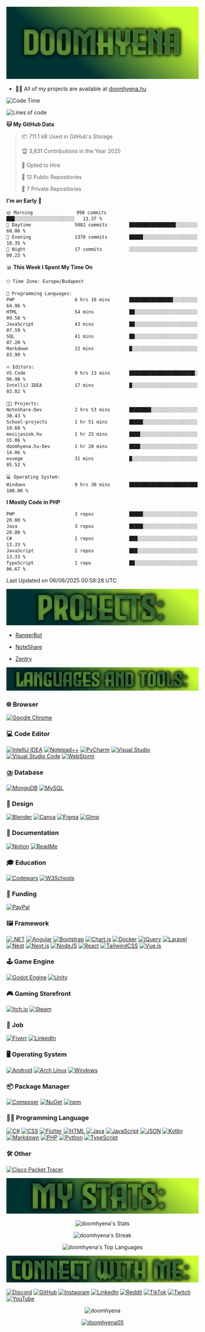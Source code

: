 ![Banner](img/Doomhyenabanner.png)

- 👨‍💻 All of my projects are available at [doomhyena.hu](https://doomhyena.hu/)


<!--START_SECTION:waka-->
![Code Time](http://img.shields.io/badge/Code%20Time-20%20hrs%2030%20mins-blue)

![Lines of code](https://img.shields.io/badge/From%20Hello%20World%20I%27ve%20Written-10.1%20million%20lines%20of%20code-blue)

**🐱 My GitHub Data** 

> 📦 711.1 kB Used in GitHub's Storage 
 > 
> 🏆 3,831 Contributions in the Year 2025
 > 
> 💼 Opted to Hire
 > 
> 📜 12 Public Repositories 
 > 
> 🔑 7 Private Repositories 
 > 
**I'm an Early 🐤** 

```text
🌞 Morning                998 commits         ███░░░░░░░░░░░░░░░░░░░░░░   13.37 % 
🌆 Daytime                5082 commits        █████████████████░░░░░░░░   68.06 % 
🌃 Evening                1370 commits        █████░░░░░░░░░░░░░░░░░░░░   18.35 % 
🌙 Night                  17 commits          ░░░░░░░░░░░░░░░░░░░░░░░░░   00.23 % 
```


📊 **This Week I Spent My Time On** 

```text
🕑︎ Time Zone: Europe/Budapest

💬 Programming Languages: 
PHP                      6 hrs 10 mins       ████████████████░░░░░░░░░   64.96 % 
HTML                     54 mins             ██░░░░░░░░░░░░░░░░░░░░░░░   09.58 % 
JavaScript               43 mins             ██░░░░░░░░░░░░░░░░░░░░░░░   07.59 % 
SQL                      41 mins             ██░░░░░░░░░░░░░░░░░░░░░░░   07.20 % 
Markdown                 22 mins             █░░░░░░░░░░░░░░░░░░░░░░░░   03.99 % 

🔥 Editors: 
VS Code                  9 hrs 13 mins       ████████████████████████░   96.98 % 
IntelliJ IDEA            17 mins             █░░░░░░░░░░░░░░░░░░░░░░░░   03.02 % 

🐱‍💻 Projects: 
NoteShare-Dev            2 hrs 53 mins       ████████░░░░░░░░░░░░░░░░░   30.43 % 
School-projects          1 hr 51 mins        █████░░░░░░░░░░░░░░░░░░░░   19.60 % 
mesijaszok.hu            1 hr 25 mins        ████░░░░░░░░░░░░░░░░░░░░░   15.06 % 
doomhyena.hu-Dev         1 hr 20 mins        ████░░░░░░░░░░░░░░░░░░░░░   14.06 % 
evvege                   31 mins             █░░░░░░░░░░░░░░░░░░░░░░░░   05.52 % 

💻 Operating System: 
Windows                  9 hrs 30 mins       █████████████████████████   100.00 % 
```

**I Mostly Code in PHP** 

```text
PHP                      3 repos             █████░░░░░░░░░░░░░░░░░░░░   20.00 % 
Java                     3 repos             █████░░░░░░░░░░░░░░░░░░░░   20.00 % 
C#                       2 repos             ███░░░░░░░░░░░░░░░░░░░░░░   13.33 % 
JavaScript               2 repos             ███░░░░░░░░░░░░░░░░░░░░░░   13.33 % 
TypeScript               1 repo              ██░░░░░░░░░░░░░░░░░░░░░░░   06.67 % 
```




 Last Updated on 06/06/2025 00:58:28 UTC
<!--END_SECTION:waka-->

![Projects](img/Projects.png)

- [RangerBot](https://rangerbot.hu)

- [NoteShare](https://github.com/doomhyena/NoteShare)

- [Zentry](https://github.com/doomhyena/Zentry)


![Languages and Tools](img/LanguagesandTools.png)

### 🌐 Browser

[![Google Chrome](https://img.shields.io/badge/Google%20Chrome-4285F4?logo=GoogleChrome&logoColor=white)](https://www.google.com/chrome/)

### 💻 Code Editor

[![IntelliJ IDEA](https://img.shields.io/badge/IntelliJIDEA-000000.svg?logo=intellij-idea&logoColor=white)](https://www.jetbrains.com/idea/)
[![Notepad++](https://img.shields.io/badge/Notepad++-90E59A.svg?&logo=notepad%2b%2b&logoColor=black)](https://notepad-plus-plus.org/)
[![PyCharm](https://img.shields.io/badge/PyCharm-000?logo=pycharm&logoColor=fff)](https://www.jetbrains.com/pycharm/)
[![Visual Studio](https://custom-icon-badges.demolab.com/badge/Visual%20Studio-5C2D91.svg?&logo=visual-studio&logoColor=white)](https://visualstudio.microsoft.com/)
[![Visual Studio Code](https://custom-icon-badges.demolab.com/badge/Visual%20Studio%20Code-0078d7.svg?logo=vsc&logoColor=white)](https://code.visualstudio.com/)
[![WebStorm](https://img.shields.io/badge/WebStorm-000?logo=webstorm&logoColor=fff)](https://www.jetbrains.com/webstorm/)

### ⛈️ Database

[![MongoDB](https://img.shields.io/badge/MongoDB-%234ea94b.svg?logo=mongodb&logoColor=white)](https://www.mongodb.com/)
[![MySQL](https://img.shields.io/badge/MySQL-4479A1?logo=mysql&logoColor=fff)](https://www.mysql.com/)

### 🎨 Design

[![Blender](https://img.shields.io/badge/Blender-%23F5792A.svg?logo=blender&logoColor=white)](https://www.blender.org/)
[![Canva](https://img.shields.io/badge/Canva-%2300C4CC.svg?&logo=Canva&logoColor=white)](https://www.canva.com/)
[![Figma](https://img.shields.io/badge/Figma-F24E1E?logo=figma&logoColor=white)](https://www.figma.com/)
[![Gimp](https://img.shields.io/badge/Gimp-5C5543?logo=gimp&logoColor=white)](https://www.gimp.org/)

### 📄 Documentation

[![Notion](https://img.shields.io/badge/Notion-000?logo=notion&logoColor=fff)](https://www.notion.com/)
[![ReadMe](https://img.shields.io/badge/ReadMe-018EF5?logo=readme&logoColor=fff)](https://readme.io/)

### 🎓 Education

[![Codewars](https://img.shields.io/badge/Codewars-B1361E?logo=codewars&logoColor=fff)](https://www.codewars.com/)
[![W3Schools](https://img.shields.io/badge/W3Schools-04AA6D?logo=w3schools&logoColor=fff)](https://www.w3schools.com/)

### 💸 Funding

[![PayPal](https://img.shields.io/badge/PayPal-003087?logo=paypal&logoColor=fff)](https://www.paypal.com/)

### 🖼️ Framework

[![.NET](https://img.shields.io/badge/.NET-512BD4?logo=dotnet&logoColor=fff)](https://dotnet.microsoft.com/)
[![Angular](https://img.shields.io/badge/Angular-%23DD0031.svg?logo=angular&logoColor=white)](https://angular.dev/)
[![Bootstrap](https://img.shields.io/badge/Bootstrap-7952B3?logo=bootstrap&logoColor=fff)](https://getbootstrap.com/)
[![Chart.js](https://img.shields.io/badge/Chart.js-FF6384?logo=chartdotjs&logoColor=fff)](https://www.chartjs.org/)
[![Docker](https://img.shields.io/badge/Docker-2496ED?logo=docker&logoColor=fff)](https://www.docker.com/)
[![jQuery](https://img.shields.io/badge/jQuery-0769AD?logo=jquery&logoColor=fff)](https://jquery.com/)
[![Laravel](https://img.shields.io/badge/Laravel-%23FF2D20.svg?logo=laravel&logoColor=white)](https://laravel.com/)
[![Nest](https://img.shields.io/badge/Nest.js-%23E0234E.svg?logo=nestjs&logoColor=white)](https://nestjs.com/)
[![Next.js](https://img.shields.io/badge/Next.js-black?logo=next.js&logoColor=white)](https://nextjs.org/)
[![NodeJS](https://img.shields.io/badge/Node.js-6DA55F?logo=node.js&logoColor=white)](https://nodejs.org/)
[![React](https://img.shields.io/badge/React-%2320232a.svg?logo=react&logoColor=%2361DAFB)](https://react.dev/)
[![TailwindCSS](https://img.shields.io/badge/Tailwind%20CSS-%2338B2AC.svg?logo=tailwind-css&logoColor=white)](https://tailwindcss.com/)
[![Vue.js](https://img.shields.io/badge/Vue.js-4FC08D?logo=vuedotjs&logoColor=fff)](https://vuejs.org/)

### 🕹️ Game Engine

[![Godot Engine](https://img.shields.io/badge/Godot-%23FFFFFF.svg?logo=godot-engine)](https://godotengine.org/)
[![Unity](https://img.shields.io/badge/Unity-%23000000.svg?logo=unity&logoColor=white)](https://unity.com/)

### 🎮 Gaming Storefront

[![Itch.io](https://img.shields.io/badge/itch.io-%23FF0B34.svg?logo=Itch.io&logoColor=white)](https://itch.io/)
[![Steam](https://img.shields.io/badge/Steam-%23000000.svg?logo=steam&logoColor=white)](https://store.steampowered.com/)

### 💼 Job

[![Fiverr](https://img.shields.io/badge/Fiverr-1DBF73?logo=fiverr&logoColor=fff)](https://www.fiverr.com/)
[![LinkedIn](https://custom-icon-badges.demolab.com/badge/LinkedIn-0A66C2?logo=linkedin-white&logoColor=fff)](https://www.linkedin.com/)

### 🖥️ Operating System

[![Android](https://img.shields.io/badge/Android-3DDC84?logo=android&logoColor=white)](https://www.android.com/)
[![Arch Linux](https://img.shields.io/badge/Arch%20Linux-1793D1?logo=arch-linux&logoColor=fff)](https://archlinux.org/)
[![Windows](https://custom-icon-badges.demolab.com/badge/Windows-0078D6?logo=windows11&logoColor=white)](https://www.microsoft.com/windows)

### 📦 Package Manager

[![Composer](https://img.shields.io/badge/Composer-885630?logo=composer&logoColor=fff)](https://getcomposer.org/)
[![NuGet](https://img.shields.io/badge/NuGet-004880?logo=nuget&logoColor=fff)](https://www.nuget.org/)
[![npm](https://img.shields.io/badge/npm-CB3837?logo=npm&logoColor=fff)](https://www.npmjs.com/)

### 🧑‍💻 Programming Language

[![C#](https://custom-icon-badges.demolab.com/badge/C%23-%23239120.svg?logo=cshrp&logoColor=white)](https://learn.microsoft.com/en-us/dotnet/csharp/)
[![CSS](https://img.shields.io/badge/CSS-1572B6?logo=css3&logoColor=fff)](https://developer.mozilla.org/en-US/docs/Web/CSS)
[![Flutter](https://img.shields.io/badge/Flutter-02569B?logo=flutter&logoColor=fff)](https://flutter.dev/)
[![HTML](https://img.shields.io/badge/HTML-%23E34F26.svg?logo=html5&logoColor=white)](https://developer.mozilla.org/en-US/docs/Web/HTML)
[![Java](https://img.shields.io/badge/Java-%23ED8B00.svg?logo=openjdk&logoColor=white)](https://www.oracle.com/java/)
[![JavaScript](https://img.shields.io/badge/JavaScript-F7DF1E?logo=javascript&logoColor=000)](https://developer.mozilla.org/en-US/docs/Web/JavaScript)
[![JSON](https://img.shields.io/badge/JSON-000?logo=json&logoColor=fff)](https://www.json.org/)
[![Kotlin](https://img.shields.io/badge/Kotlin-%237F52FF.svg?logo=kotlin&logoColor=white)](https://kotlinlang.org/)
[![Markdown](https://img.shields.io/badge/Markdown-%23000000.svg?logo=markdown&logoColor=white)](https://www.markdownguide.org/)
[![PHP](https://img.shields.io/badge/php-%23777BB4.svg?&logo=php&logoColor=white)](https://www.php.net/)
[![Python](https://img.shields.io/badge/Python-3776AB?logo=python&logoColor=fff)](https://www.python.org/)
[![TypeScript](https://img.shields.io/badge/TypeScript-3178C6?logo=typescript&logoColor=fff)](https://www.typescriptlang.org/)

### 🛠️ Other

[![Cisco Packet Tracer](https://img.shields.io/badge/cisco-%23049fd9.svg?style=for-the-badge&logo=cisco&logoColor=white)](https://www.cisco.com/site/us/en/products/index.html)

![Doomhyena's Stats](img/DoomhyenasStats.png)

<div align="center">

  ![doomhyena's Stats](https://github-readme-stats.vercel.app/api?username=doomhyena&theme=vue-dark&show_icons=true&hide_border=false&count_private=true)
  
  ![doomhyena's Streak](https://github-readme-streak-stats.herokuapp.com/?user=doomhyena&theme=vue-dark&hide_border=false)
  
  ![doomhyena's Top Languages](https://github-readme-stats.vercel.app/api/top-langs/?username=doomhyena&theme=vue-dark&show_icons=true&hide_border=false&layout=compact)
    
</div>

![Connect with me](img/Connectwithme.png)
  
[![Discord](https://img.shields.io/badge/Discord-%235865F2.svg?&logo=discord&logoColor=white)](https://discord.com/users/864583234158460938)
[![GitHub](https://img.shields.io/badge/GitHub-%23121011.svg?logo=github&logoColor=white)](https://github.com/doomhyena)
[![Instagram](https://img.shields.io/badge/Instagram-%23E4405F.svg?logo=Instagram&logoColor=white)](https://www.instagram.com/doomhyena/)
[![LinkedIn](https://custom-icon-badges.demolab.com/badge/LinkedIn-0A66C2?logo=linkedin-white&logoColor=fff)](https://linkedin.com/in/csontoskincso)
[![Reddit](https://img.shields.io/badge/Reddit-FF4500?logo=reddit&logoColor=white)](https://www.reddit.com/user/doomhyena/)
[![TikTok](https://img.shields.io/badge/TikTok-black?logo=tiktok&logoColor=white)](https://www.tiktok.com/@doomhyena)
[![Twitch](https://img.shields.io/badge/Twitch-%239146FF.svg?logo=Twitch&logoColor=white)](https://www.twitch.tv/doomhyena)
[![YouTube](https://img.shields.io/badge/YouTube-%23FF0000.svg?logo=YouTube&logoColor=white)](https://www.youtube.com/@doomhyena)
  
<p align="center"> <img src="https://komarev.com/ghpvc/?username=doomhyena&label=Profile%20views&color=0e75b6&style=flat" alt="doomhyena" /> </p>

<p align="center"> <a href="https://twitter.com/doomhyena05" target="blank"><img src="https://img.shields.io/twitter/follow/doomhyena05?logo=twitter&style=for-the-badge" alt="doomhyena05" /></a> </p>
